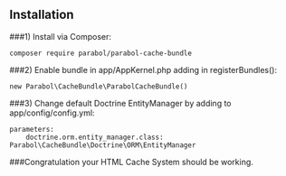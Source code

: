 ## Installation
###1) Install via Composer:
```
composer require parabol/parabol-cache-bundle 
```
###2) Enable bundle in app/AppKernel.php adding in registerBundles():
```
new Parabol\CacheBundle\ParabolCacheBundle()
```
###3) Change default Doctrine EntityManager by adding to app/config/config.yml:
```
parameters:
	doctrine.orm.entity_manager.class: Parabol\CacheBundle\Doctrine\ORM\EntityManager
```

###Congratulation your HTML Cache System should be working.

